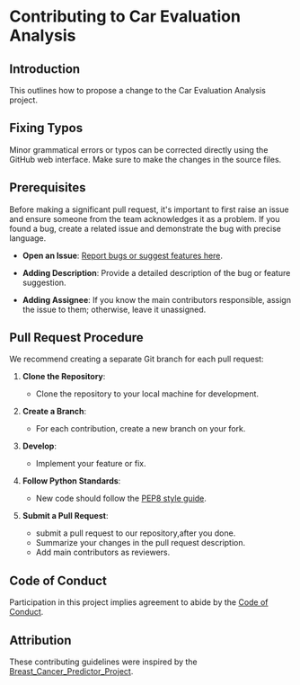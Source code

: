 # Contributing to Car Evaluation Analysis

## Introduction

This outlines how to propose a change to the Car Evaluation Analysis project.

## Fixing Typos

Minor grammatical errors or typos can be corrected directly using the GitHub web interface. Make sure to make the changes in the source files.

## Prerequisites

Before making a significant pull request, it's important to first raise an issue and ensure someone from the team acknowledges it as a problem. If you found a bug, create a related issue and demonstrate the bug with precise language.
  
- **Open an Issue**: [Report bugs or suggest features here](https://github.com/UBC-MDS/Car_Evaluation_Analysis/issues).
  
- **Adding Description**: Provide a detailed description of the bug or feature suggestion.
  
- **Adding Assignee**: If you know the main contributors responsible, assign the issue to them; otherwise, leave it unassigned.

## Pull Request Procedure

We recommend creating a separate Git branch for each pull request:

1. **Clone the Repository**:
    - Clone the repository to your local machine for development.

2. **Create a Branch**:
    - For each contribution, create a new branch on your fork.

3. **Develop**:
    - Implement your feature or fix.

4. **Follow Python Standards**:
    - New code should follow the [PEP8 style guide](https://www.python.org/dev/peps/pep-0008/).

5. **Submit a Pull Request**:
    - submit a pull request to our repository,after you done.
    - Summarize your changes in the pull request description.
    - Add main contributors as reviewers.

## Code of Conduct

Participation in this project implies agreement to abide by the [Code of Conduct](https://github.com/UBC-MDS/Car_Evaluation_Analysis/blob/main/CODE_OF_CONDUCT.md).

## Attribution

These contributing guidelines were inspired by the [Breast_Cancer_Predictor_Project](https://github.com/ttimbers/breast_cancer_predictor).

